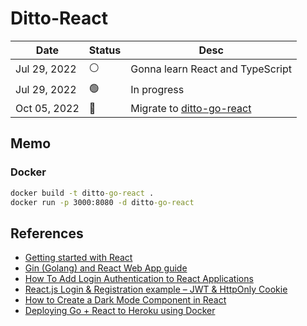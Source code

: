 # Ditto-React

| Date | Status | Desc |
| --- | --- | --- |
| Jul 29, 2022 | ⚪️ | Gonna learn React and TypeScript |
| Jul 29, 2022 | 🟢 | In progress |
| Oct 05, 2022 | 🔴 | Migrate to [ditto-go-react](https://github.com/f2u39/ditto-go-react) |


## Memo

### Docker

``` cmd
docker build -t ditto-go-react .
docker run -p 3000:8080 -d ditto-go-react
```

## References

- [Getting started with React](https://developer.mozilla.org/en-US/docs/Learn/Tools_and_testing/Client-side_JavaScript_frameworks/React_getting_started)
- [Gin (Golang) and React Web App guide](https://letscode.blog/category/gin-golang-and-react-web-app-guide/)
- [How To Add Login Authentication to React Applications](https://www.digitalocean.com/community/tutorials/how-to-add-login-authentication-to-react-applications)
- [React.js Login & Registration example – JWT & HttpOnly Cookie](https://www.bezkoder.com/react-login-example-jwt-hooks/)
- [How to Create a Dark Mode Component in React](https://dev.to/alexeagleson/how-to-create-a-dark-mode-component-in-react-3ibg)
- [Deploying Go + React to Heroku using Docker](https://levelup.gitconnected.com/deploying-go-react-to-heroku-using-docker-9844bf075228)
